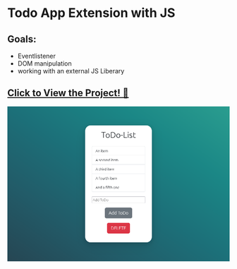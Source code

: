 # Todo App Extension with JS


## Goals: 
 - Eventlistener
 - DOM manipulation
 - working with an external JS Liberary

<h2><a href="https://tom-mate-o.github.io/03-To-Do-App-Erweiterung/">Click to View the Project! 👀</a></h2>
<img src="/todoappscreenshot.png">
